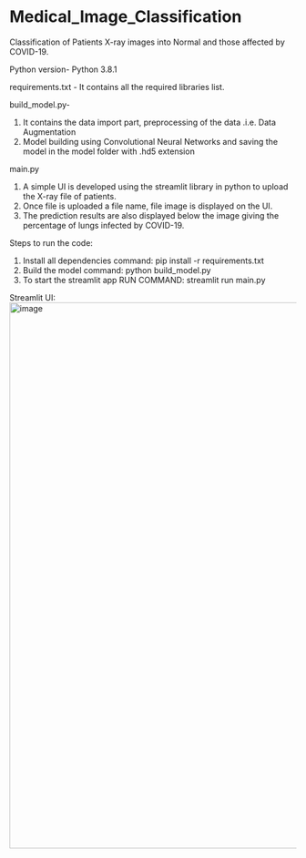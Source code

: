 # Medical_Image_Classification
Classification of Patients X-ray images into Normal and those affected by COVID-19.

Python version-  Python 3.8.1

requirements.txt - It contains all the required libraries list.

build_model.py- 
1. It contains the data import part, preprocessing of the data .i.e. Data Augmentation
2. Model building using Convolutional Neural Networks and saving the model in the model folder with .hd5 extension

main.py
1. A simple UI is developed using the streamlit library in python to upload the X-ray file of patients.
2. Once file is uploaded a file name, file image is displayed on the UI.
3. The prediction results are also displayed below the image giving the percentage of lungs infected by COVID-19.

Steps to run the code:
1. Install all dependencies command: pip install -r requirements.txt
2. Build the model command:  python build_model.py
3. To start the streamlit app RUN COMMAND: streamlit run main.py


Streamlit UI:
<img width="959" alt="image" src="https://github.com/shrinalawade/Medical_Image_Classification/assets/26817905/5ed16ec4-6030-49d7-85d7-c60cc5acfd7c">

